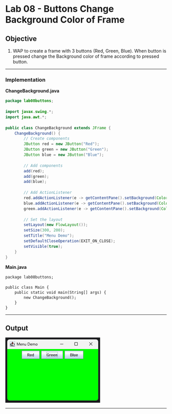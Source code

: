 # Lab 08 - Buttons Change Background Color of Frame

## Objective

1. WAP to create a frame with 3 buttons (Red, Green, Blue). When button is pressed change the Background color of frame according to pressed button.

---

### Implementation

**ChangeBackground.java**
```java
package lab08buttons;

import javax.swing.*;
import java.awt.*;

public class ChangeBackground extends JFrame {
    ChangeBackground() {
        // Create components
        JButton red = new JButton("Red");
        JButton green = new JButton("Green");
        JButton blue = new JButton("Blue");

        // Add components
        add(red);
        add(green);
        add(blue);

        // Add ActionListener
        red.addActionListener(e -> getContentPane().setBackground(Color.RED));
        blue.addActionListener(e -> getContentPane().setBackground(Color.BLUE));
        green.addActionListener(e -> getContentPane().setBackground(Color.GREEN));

        // Set the layout
        setLayout(new FlowLayout());
        setSize(300, 200);
        setTitle("Menu Demo");
        setDefaultCloseOperation(EXIT_ON_CLOSE);
        setVisible(true);
    }
}
```

**Main.java**
```
package lab08buttons;

public class Main {
    public static void main(String[] args) {
        new ChangeBackground();
    }
}
```

---

## Output

![Output](../../assets/lab08buttons/output.png)

---